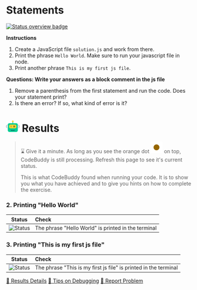 # Statements 
[![Status overview badge](../../blob/badges/.github/badges/main/badge.svg)](#-results)


**Instructions**
1. Create a JavaScript file `solution.js` and work from there.
2. Print the phrase `Hello World`. Make sure to run your javascript file in node. 
3. Print another phrase `This is my first js file`. 

**Questions: Write your answers as a block comment in the js file**
1. Remove a parenthesis from the first statement and run the code. Does your statement print? 
2. Is there an error? If so, what kind of error is it?

[//]: # (autograding info start)
# <img src="https://github.com/DCI-EdTech/autograding-setup/raw/main/assets/bot-large.svg" alt="" data-canonical-src="https://github.com/DCI-EdTech/autograding-setup/raw/main/assets/bot-large.svg" height="31" /> Results
> ⌛ Give it a minute. As long as you see the orange dot ![processing](https://raw.githubusercontent.com/DCI-EdTech/autograding-setup/main/assets/processing.svg) on top, CodeBuddy is still processing. Refresh this page to see it's current status.
>
> This is what CodeBuddy found when running your code. It is to show you what you have achieved and to give you hints on how to complete the exercise.


### 2. Printing "Hello World"

|                 Status                  | Check                                                                                    |
| :-------------------------------------: | :--------------------------------------------------------------------------------------- |
| ![Status](../../blob/badges/.github/badges/main/status0.svg) | The phrase "Hello World" is printed in the terminal |

### 3. Printing "This is my first js file"

|                 Status                  | Check                                                                                    |
| :-------------------------------------: | :--------------------------------------------------------------------------------------- |
| ![Status](../../blob/badges/.github/badges/main/status1.svg) | The phrase "This is my first js file" is printed in the terminal |



[🔬 Results Details](../../actions)
[🐞 Tips on Debugging](https://github.com/DCI-EdTech/autograding-setup/wiki/How-to-work-with-CodeBuddy)
[📢 Report Problem](https://docs.google.com/forms/d/e/1FAIpQLSfS8wPh6bCMTLF2wmjiE5_UhPiOEnubEwwPLN_M8zTCjx5qbg/viewform?usp=pp_url&entry.652569746=PB-language-statements)


[//]: # (autograding info end)